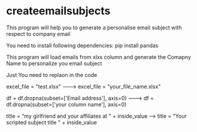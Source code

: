 # createemailsubjects
This program will help you to generate a personalise email subject with respect to company email

You need to install following dependencies:
pip install pandas

This program will load emails from xlxs column and generate the Comapny Name to personalize you email subject


Just You need to replaon in the code

excel_file = "test.xlsx" ---> excel_file = "your_file_name.xlsx"



df = df.dropna(subset=['Email address'], axis=0) ---> df = df.dropna(subset=['your column name'], axis=0)


title = "my girlfriend and your affiliates at " + inside_value --> title = "Your scripted subject title " + inside_value
